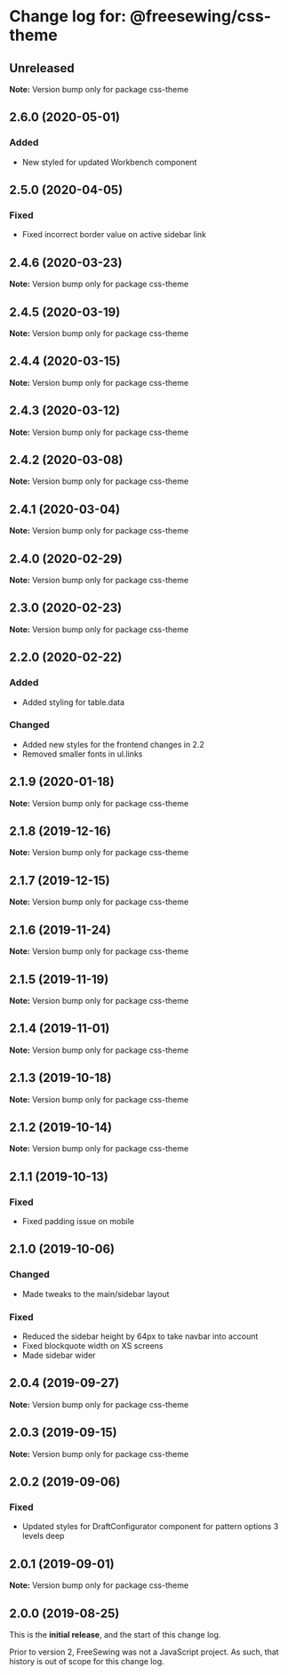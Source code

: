 # Change log for: @freesewing/css-theme

## Unreleased

**Note:** Version bump only for package css-theme

## 2.6.0 (2020-05-01)

### Added

- New styled for updated Workbench component

## 2.5.0 (2020-04-05)

### Fixed

- Fixed incorrect border value on active sidebar link

## 2.4.6 (2020-03-23)

**Note:** Version bump only for package css-theme

## 2.4.5 (2020-03-19)

**Note:** Version bump only for package css-theme

## 2.4.4 (2020-03-15)

**Note:** Version bump only for package css-theme

## 2.4.3 (2020-03-12)

**Note:** Version bump only for package css-theme

## 2.4.2 (2020-03-08)

**Note:** Version bump only for package css-theme

## 2.4.1 (2020-03-04)

**Note:** Version bump only for package css-theme

## 2.4.0 (2020-02-29)

**Note:** Version bump only for package css-theme

## 2.3.0 (2020-02-23)

**Note:** Version bump only for package css-theme

## 2.2.0 (2020-02-22)

### Added

- Added styling for table.data

### Changed

- Added new styles for the frontend changes in 2.2
- Removed smaller fonts in ul.links

## 2.1.9 (2020-01-18)

**Note:** Version bump only for package css-theme

## 2.1.8 (2019-12-16)

**Note:** Version bump only for package css-theme

## 2.1.7 (2019-12-15)

**Note:** Version bump only for package css-theme

## 2.1.6 (2019-11-24)

**Note:** Version bump only for package css-theme

## 2.1.5 (2019-11-19)

**Note:** Version bump only for package css-theme

## 2.1.4 (2019-11-01)

**Note:** Version bump only for package css-theme

## 2.1.3 (2019-10-18)

**Note:** Version bump only for package css-theme

## 2.1.2 (2019-10-14)

**Note:** Version bump only for package css-theme

## 2.1.1 (2019-10-13)

### Fixed

- Fixed padding issue on mobile

## 2.1.0 (2019-10-06)

### Changed

- Made tweaks to the main/sidebar layout

### Fixed

- Reduced the sidebar height by 64px to take navbar into account
- Fixed blockquote width on XS screens
- Made sidebar wider

## 2.0.4 (2019-09-27)

**Note:** Version bump only for package css-theme

## 2.0.3 (2019-09-15)

**Note:** Version bump only for package css-theme

## 2.0.2 (2019-09-06)

### Fixed

- Updated styles for DraftConfigurator component for pattern options 3 levels deep

## 2.0.1 (2019-09-01)

**Note:** Version bump only for package css-theme

## 2.0.0 (2019-08-25)

This is the **initial release**, and the start of this change log.

Prior to version 2, FreeSewing was not a JavaScript project.
As such, that history is out of scope for this change log.
